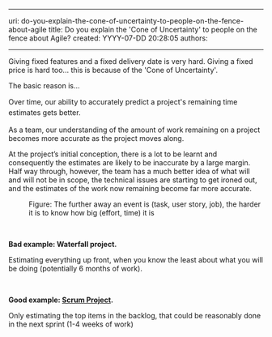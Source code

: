 

---
uri: do-you-explain-the-cone-of-uncertainty-to-people-on-the-fence-about-agile
title: Do you explain the 'Cone of Uncertainty' to people on the fence about Agile?
created: YYYY-07-DD 20:28:05
authors:

---




<span class='intro'> 
  <p>Giving fixed features and a fixed delivery date is very hard. Giving a fixed price is hard too... this is because of the 'Cone of Uncertainty'.</p>
<p>The basic&#160;reason is...</p>
 </span>

<p><span style="line-height&#58;20.799999237060547px;">Over time, our ability to accurately predict a project's remaining time estimates gets better.</span>​<br></p><p>As a team, our understanding of the amount of work remaining on a project becomes more accurate as the project moves along.</p><p>At the project’s initial conception, there is a lot to be learnt and consequently the estimates are likely to be inaccurate by a large margin. Half way through, however, the team has a much better idea of what will and will not be in scope, the technical issues are starting to get ironed out, and the estimates of the work now remaining become far more accurate.</p><dl class="image"><dt>
      <img src="/PublishingImages/396294_Cone-of-Uncertainty.jpg" border="0" alt="" />
   </dt><dd>Figure&#58; The further away an event is (task, user story, job), the harder it is to know how big (effort, time) it is</dd></dl><p>
&#160;</p><p><strong>Bad example&#58; Waterfall project.
</strong></p><p>Estimating everything up front, when you know the least about what you will be doing (potentially 6 months of&#160;work).</p><p>&#160;</p><p><strong>Good example&#58; <a href="http&#58;//www.ssw.com.au/ssw/consulting/scrum.aspx">Scrum Project</a>.</strong></p><p>Only estimating the top items in the backlog, that could be reasonably done in the next sprint (1-4 weeks of work)</p>


